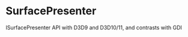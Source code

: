 SurfacePresenter
================

ISurfacePresenter API with D3D9 and D3D10/11, and contrasts with GDI
